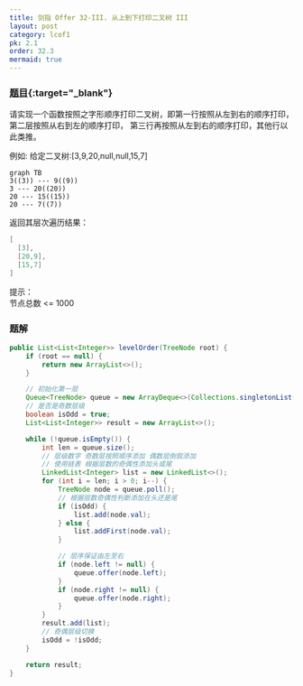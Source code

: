 ```yaml
---
title: 剑指 Offer 32-III. 从上到下打印二叉树 III
layout: post
category: lcof1
pk: 2.1
order: 32.3
mermaid: true
---
```


### [题目](https://leetcode-cn.com/problems/cong-shang-dao-xia-da-yin-er-cha-shu-iii-lcof/){:target="_blank"}

请实现一个函数按照之字形顺序打印二叉树，即第一行按照从左到右的顺序打印，第二层按照从右到左的顺序打印，
第三行再按照从左到右的顺序打印，其他行以此类推。

例如:
给定二叉树:[3,9,20,null,null,15,7]

```mermaid
graph TB
3((3)) --- 9((9))
3 --- 20((20))
20 --- 15((15))
20 --- 7((7))
```
返回其层次遍历结果：

```java
[
  [3],
  [20,9],
  [15,7]
]
```


提示：  
节点总数 <= 1000

### 题解

```java
public List<List<Integer>> levelOrder(TreeNode root) {
    if (root == null) {
        return new ArrayList<>();
    }

    // 初始化第一层
    Queue<TreeNode> queue = new ArrayDeque<>(Collections.singletonList(root));
    // 是否是奇数层级
    boolean isOdd = true;
    List<List<Integer>> result = new ArrayList<>();

    while (!queue.isEmpty()) {
        int len = queue.size();
        // 层级数字 奇数层按照顺序添加 偶数层倒叙添加
        // 使用链表 根据层数的奇偶性添加头或尾
        LinkedList<Integer> list = new LinkedList<>();
        for (int i = len; i > 0; i--) {
            TreeNode node = queue.poll();
            // 根据层数奇偶性判断添加在头还是尾
            if (isOdd) {
                list.add(node.val);
            } else {
                list.addFirst(node.val);
            }

            // 层序保证由左至右
            if (node.left != null) {
                queue.offer(node.left);
            }
            if (node.right != null) {
                queue.offer(node.right);
            }
        }
        result.add(list);
        // 奇偶层级切换
        isOdd = !isOdd;
    }

    return result;
}
```